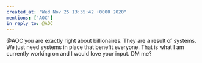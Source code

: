 ```yaml
---
created_at: "Wed Nov 25 13:35:42 +0000 2020"
mentions: ['AOC']
in_reply_to: @AOC
---
```


@AOC you are exactly right about billionaires. They are a result of systems. We just need systems in place that benefit everyone. That is what I am currently working on and I would love your input. DM me?